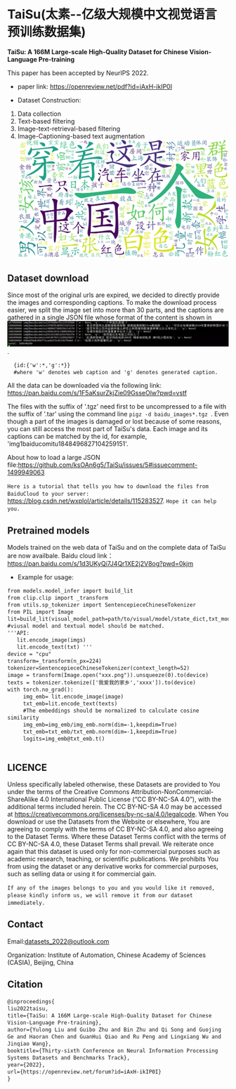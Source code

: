 # TaiSu(太素--亿级大规模中文视觉语言预训练数据集)
**TaiSu: A 166M Large-scale High-Quality Dataset for Chinese Vision-Language Pre-training**

This paper has been accepted by NeurIPS 2022. 
* paper link: https://openreview.net/pdf?id=iAxH-ikIP0I

* Dataset Construction:
1) Data collection
2) Text-based filtering
3) Image-text-retrieval-based filtering
4) Image-Captioning-based text augmentation
![word cloud](/imgs/all_wc.png)

## Dataset download ##
Since most of the original urls are expired, we decided to directly provide the images and corresponding captions. To make the download process easier, we split the image set into more than 30 parts, and the captions are gathered in a single JSON file whose format of the content is shown in ![captions](/imgs/image.png).  
```
  {id:{'w':*,'g':*}}
  #where 'w' denotes web caption and 'g' denotes generated caption. 
```
All the data can be downloaded via the following link: <https://pan.baidu.com/s/1F5aKsurZkjZie09GsseOlw?pwd=vstf>

The files with the suffix of '.tgz' need first to be uncompressed to a file with the suffix of '.tar' using the command line ```pigz -d baidu_images*.tgz ```.
Even though a part of the images is damaged or lost because of some reasons, you can still access the most part of TaiSu's data. Each image and its captions can be matched by the id, for example, 'img1baiducomitu1848496827104259151'.

About how to load a large JSON file:https://github.com/ksOAn6g5/TaiSu/issues/5#issuecomment-1499949063

`Here is a tutorial that tells you how to download the files from BaiduCloud to your server:` <https://blog.csdn.net/wxplol/article/details/115283527>. `Hope it can help you.`

## Pretrained models ##
 Models trained on the web data of TaiSu and on the complete data of TaiSu are now availbale.
 Baidu cloud link：https://pan.baidu.com/s/1d3UKyQi7J4Qr1XE2j2V8og?pwd=0kjm 
 * Example for usage:
 ```
 from models.model_infer import build_lit
 from clip.clip import _transform
 from utils.sp_tokenizer import SentencepieceChineseTokenizer
 from PIL import Image
 lit=build_lit(visual_model_path=path/to/visual/model/state_dict,txt_model_path=path/to/textual/model/state_dict)
 #viusal model and textual model should be matched.
 '''API:
    lit.encode_image(imgs)
    lit.encode_text(txt) '''
 device = "cpu"
 transform=_transform(n_px=224)
 tokenizer=SentencepieceChineseTokenizer(context_length=52)
 image = transform(Image.open("xxx.png")).unsqueeze(0).to(device)
 texts = tokenizer.tokenize(['我爱我的家乡','xxxx']).to(device)
 with torch.no_grad():
      img_emb= lit.encode_image(image)
      txt_emb=lit.encode_text(texts)
      #The embeddings should be normalized to calculate cosine similarity
      img_emb=img_emb/img_emb.norm(dim=-1,keepdim=True)
      txt_emb=txt_emb/txt_emb.norm(dim=-1,keepdim=True)
      logits=img_emb@txt_emb.t()     
    
 ```

 
## LICENCE ##
Unless specifically labeled otherwise, these Datasets are provided to You under the terms of the Creative Commons Attribution-NonCommercial-ShareAlike 4.0 International Public License (“CC BY-NC-SA 4.0”), with the additional terms included herein. The CC BY-NC-SA 4.0 may be accessed at https://creativecommons.org/licenses/by-nc-sa/4.0/legalcode. When You download or use the Datasets from the Website or elsewhere, You are agreeing to comply with the terms of CC BY-NC-SA 4.0, and also agreeing to the Dataset Terms. Where these Dataset Terms conflict with the terms of CC BY-NC-SA 4.0, these Dataset Terms shall prevail. We reiterate once again that this dataset is used only for non-commercial purposes such as academic research, teaching, or scientific publications. We prohibits You from using the dataset or any derivative works for commercial purposes, such as selling data or using it for commercial gain.

`If any of the images belongs to you and you would like it removed, please kindly inform us, we will remove it from our dataset immediately.`

## Contact
  Email:datasets_2022@outlook.com
  
  Organization: Institute of Automation, Chinese Academy of Sciences (CASIA), Beijing, China
## Citation 
```
@inproceedings{
liu2022taisu,
title={TaiSu: A 166M Large-scale High-Quality Dataset for Chinese Vision-Language Pre-training},
author={Yulong Liu and Guibo Zhu and Bin Zhu and Qi Song and Guojing Ge and Haoran Chen and GuanHui Qiao and Ru Peng and Lingxiang Wu and Jinqiao Wang},
booktitle={Thirty-sixth Conference on Neural Information Processing Systems Datasets and Benchmarks Track},
year={2022},
url={https://openreview.net/forum?id=iAxH-ikIP0I}
}
```
